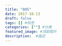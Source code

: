 ```yaml
---
title: "005"
date: 2017-10-13
draft: false
tags: [] #标签
categories: [""] #分类
featured_image: #顶部图片
description:  #描述
---
```


